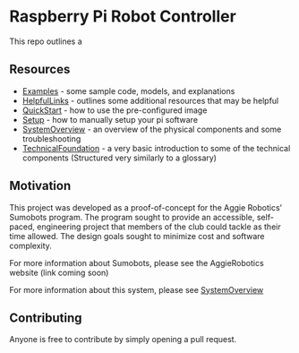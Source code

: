 # Raspberry Pi Robot Controller

This repo outlines a 

## Resources

* [Examples](Examples/Examples.md) - some sample code, models, and explanations
* [HelpfulLinks](HelpfulLinks.md) - outlines some additional resources that may be helpful
* [QuickStart](QuickStart.md) - how to use the pre-configured image 
* [Setup](SimpleSetup.md) - how to manually setup your pi software
* [SystemOverview](SystemOverview.md) - an overview of the physical components and some troubleshooting
* [TechnicalFoundation](TechnicalFoundation.md) - a very basic introduction to some of the technical components (Structured very similarly to a glossary)

## Motivation

This project was developed as a proof-of-concept for the Aggie Robotics' Sumobots program. The program sought to provide an accessible, self-paced, engineering project that members of the club could tackle as their time allowed. The design goals sought to minimize cost and software complexity. 

For more information about Sumobots, please see the AggieRobotics website (link coming soon)

For more information about this system, please see [SystemOverview](SystemOverview.md)

## Contributing

Anyone is free to contribute by simply opening a pull request.
